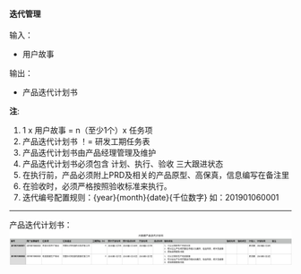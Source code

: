 #### 迭代管理

输入：
* 用户故事

输出：
* 产品迭代计划书

**注**: 
1. 1 x 用户故事 = n（至少1个）x 任务项
2. 产品迭代计划书 ！= 研发工期任务表
3. 产品迭代计划书由产品经理管理及维护
4. 产品迭代计划书必须包含 计划、执行、验收 三大跟进状态
5. 在执行前，产品必须附上PRD及相关的产品原型、高保真，信息编写在备注里
6. 在验收时，必须严格按照验收标准来执行。
4. 迭代编号配置规则：{year}{month}{date}{千位数字} 如：201901060001 
---

产品迭代计划书：
![](/assets/production_iteration_plan.png)




